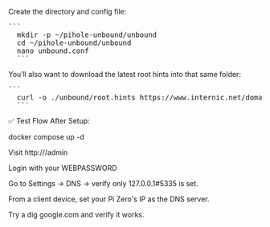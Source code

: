 Create the directory and config file:

<pre>```
  mkdir -p ~/pihole-unbound/unbound
  cd ~/pihole-unbound/unbound
  nano unbound.conf
  ```</pre>

You’ll also want to download the latest root hints into that same folder:

<pre>```
  curl -o ./unbound/root.hints https://www.internic.net/domain/named.root 
  ```</pre>

✅ Test Flow After Setup:

docker compose up -d

Visit http://<pi-zero-ip>/admin

Login with your WEBPASSWORD

Go to Settings → DNS → verify only 127.0.0.1#5335 is set.

From a client device, set your Pi Zero's IP as the DNS server.

Try a dig google.com and verify it works.
